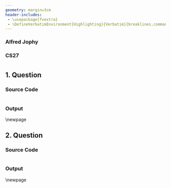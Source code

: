```yaml
---
geometry: margin=3cm
header-includes:
 - \usepackage{fvextra}
 - \DefineVerbatimEnvironment{Highlighting}{Verbatim}{breaklines,commandchars=\\\{\}}
---
```

### Alfred Jophy
### CS27

# <Ttitle>


## 1. Question

### Source Code
```
```

### Output

\newpage
## 2. Question

### Source Code
```
```

### Output

\newpage
